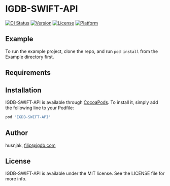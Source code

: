 # IGDB-SWIFT-API

[![CI Status](https://img.shields.io/travis/husnjak/IGDB-SWIFT-API.svg?style=flat)](https://travis-ci.org/husnjak/IGDB-SWIFT-API)
[![Version](https://img.shields.io/cocoapods/v/IGDB-SWIFT-API.svg?style=flat)](https://cocoapods.org/pods/IGDB-SWIFT-API)
[![License](https://img.shields.io/cocoapods/l/IGDB-SWIFT-API.svg?style=flat)](https://cocoapods.org/pods/IGDB-SWIFT-API)
[![Platform](https://img.shields.io/cocoapods/p/IGDB-SWIFT-API.svg?style=flat)](https://cocoapods.org/pods/IGDB-SWIFT-API)

## Example

To run the example project, clone the repo, and run `pod install` from the Example directory first.

## Requirements

## Installation

IGDB-SWIFT-API is available through [CocoaPods](https://cocoapods.org). To install
it, simply add the following line to your Podfile:

```ruby
pod 'IGDB-SWIFT-API'
```

## Author

husnjak, filip@igdb.com

## License

IGDB-SWIFT-API is available under the MIT license. See the LICENSE file for more info.
